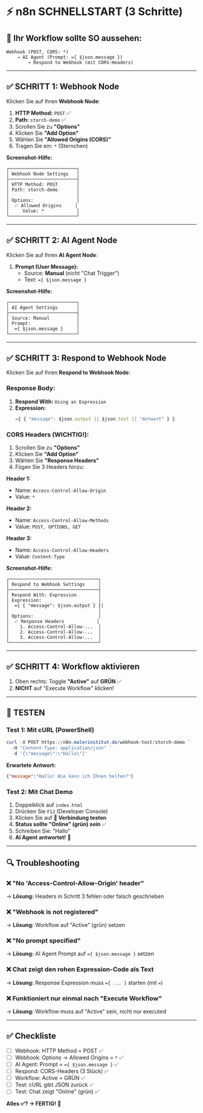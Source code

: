 # ⚡ n8n SCHNELLSTART (3 Schritte)

## 🎯 Ihr Workflow sollte SO aussehen:

```
Webhook (POST, CORS: *) 
    → AI Agent (Prompt: ={ $json.message }) 
        → Respond to Webhook (mit CORS-Headers)
```

---

## ✅ SCHRITT 1: Webhook Node

Klicken Sie auf Ihren **Webhook Node**:

1. **HTTP Method:** `POST` ✅
2. **Path:** `storch-demo` ✅
3. Scrollen Sie zu **"Options"**
4. Klicken Sie **"Add Option"**
5. Wählen Sie **"Allowed Origins (CORS)"**
6. Tragen Sie ein: `*` (Sternchen)

**Screenshot-Hilfe:**
```
┌─────────────────────────┐
│ Webhook Node Settings   │
├─────────────────────────┤
│ HTTP Method: POST       │
│ Path: storch-demo       │
│                         │
│ Options:                │
│  ✅ Allowed Origins     │
│     Value: *            │
└─────────────────────────┘
```

---

## ✅ SCHRITT 2: AI Agent Node

Klicken Sie auf Ihren **AI Agent Node**:

1. **Prompt (User Message):**
   - Source: **Manual** (nicht "Chat Trigger")
   - Text: `={ $json.message }`

**Screenshot-Hilfe:**
```
┌─────────────────────────┐
│ AI Agent Settings       │
├─────────────────────────┤
│ Source: Manual          │
│ Prompt:                 │
│  ={ $json.message }     │
└─────────────────────────┘
```

---

## ✅ SCHRITT 3: Respond to Webhook Node

Klicken Sie auf Ihren **Respond to Webhook Node**:

### **Response Body:**
1. **Respond With:** `Using an Expression`
2. **Expression:**
   ```javascript
   ={ { "message": $json.output || $json.text || "Antwort" } }
   ```

### **CORS Headers (WICHTIG!):**
1. Scrollen Sie zu **"Options"**
2. Klicken Sie **"Add Option"**
3. Wählen Sie **"Response Headers"**
4. Fügen Sie 3 Headers hinzu:

**Header 1:**
- Name: `Access-Control-Allow-Origin`
- Value: `*`

**Header 2:**
- Name: `Access-Control-Allow-Methods`
- Value: `POST, OPTIONS, GET`

**Header 3:**
- Name: `Access-Control-Allow-Headers`
- Value: `Content-Type`

**Screenshot-Hilfe:**
```
┌─────────────────────────────────┐
│ Respond to Webhook Settings     │
├─────────────────────────────────┤
│ Respond With: Expression        │
│ Expression:                     │
│  ={ { "message": $json.output } }│
│                                 │
│ Options:                        │
│  ✅ Response Headers            │
│    1. Access-Control-Allow-...  │
│    2. Access-Control-Allow-...  │
│    3. Access-Control-Allow-...  │
└─────────────────────────────────┘
```

---

## ✅ SCHRITT 4: Workflow aktivieren

1. Oben rechts: Toggle **"Active"** auf **GRÜN** ✅
2. **NICHT** auf "Execute Workflow" klicken!

---

## 🧪 TESTEN

### **Test 1: Mit cURL (PowerShell)**

```powershell
curl -X POST https://n8n.malerinstitut.de/webhook-test/storch-demo `
  -H "Content-Type: application/json" `
  -d '{\"message\":\"Hallo\"}'
```

**Erwartete Antwort:**
```json
{"message":"Hallo! Wie kann ich Ihnen helfen?"}
```

### **Test 2: Mit Chat Demo**

1. Doppelklick auf `index.html`
2. Drücken Sie `F12` (Developer Console)
3. Klicken Sie auf **🔄 Verbindung testen**
4. **Status sollte "Online" (grün) sein** ✅
5. Schreiben Sie: "Hallo"
6. **AI Agent antwortet!** 🎉

---

## 🔍 Troubleshooting

### ❌ "No 'Access-Control-Allow-Origin' header"
→ **Lösung:** Headers in Schritt 3 fehlen oder falsch geschrieben

### ❌ "Webhook is not registered"
→ **Lösung:** Workflow auf "Active" (grün) setzen

### ❌ "No prompt specified"
→ **Lösung:** AI Agent Prompt auf `={ $json.message }` setzen

### ❌ Chat zeigt den rohen Expression-Code als Text
→ **Lösung:** Response Expression muss `={ ... }` starten (mit `=`)

### ❌ Funktioniert nur einmal nach "Execute Workflow"
→ **Lösung:** Workflow muss auf "Active" sein, nicht nur executed

---

## ✅ Checkliste

- [ ] Webhook: HTTP Method = POST ✅
- [ ] Webhook: Options → Allowed Origins = `*` ✅
- [ ] AI Agent: Prompt = `={ $json.message }` ✅
- [ ] Respond: CORS-Headers (3 Stück) ✅
- [ ] Workflow: Active = GRÜN ✅
- [ ] Test: cURL gibt JSON zurück ✅
- [ ] Test: Chat zeigt "Online" (grün) ✅

**Alles ✅? → FERTIG!** 🎉


